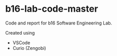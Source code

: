 # b16-lab-code-master

Code and report for b16 Software Engineering Lab.

Created using
- VSCode
- Curio (Zengobi)
